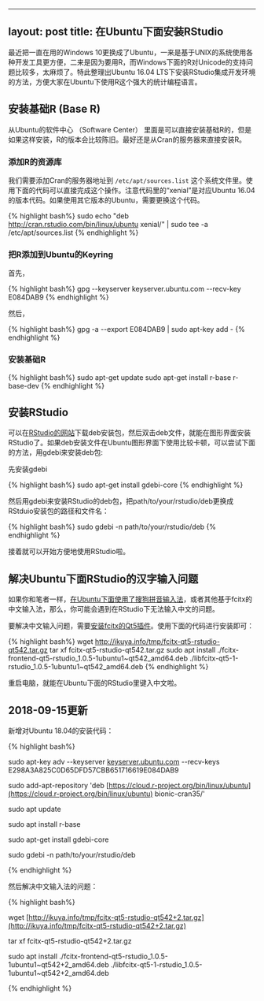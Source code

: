 
---
layout: post
title: 在Ubuntu下面安装RStudio
---

最近把一直在用的Windows 10更换成了Ubuntu，一来是基于UNIX的系统使用各种开发工具更方便，二来是因为要用R，而Windows下面的R对Unicode的支持问题比较多，太麻烦了。特此整理出Ubuntu 16.04 LTS下安装RStudio集成开发环境的方法，方便大家在Ubuntu下使用R这个强大的统计编程语言。

## 安装基础R (Base R)

从Ubuntu的软件中心 （Software Center） 里面是可以直接安装基础R的，但是如果这样安装，R的版本会比较陈旧。最好还是从Cran的服务器来直接安装R。

### 添加R的资源库

我们需要添加Cran的服务器地址到 `/etc/apt/sources.list` 这个系统文件里。使用下面的代码可以直接完成这个操作。注意代码里的“xenial”是对应Ubuntu 16.04的版本代码。如果使用其它版本的Ubuntu，需要更换这个代码。

{% highlight bash%}
sudo echo "deb http://cran.rstudio.com/bin/linux/ubuntu xenial/" | sudo tee -a /etc/apt/sources.list
{% endhighlight %}

### 把R添加到Ubuntu的Keyring

首先，

{% highlight bash%}
gpg --keyserver keyserver.ubuntu.com --recv-key E084DAB9
{% endhighlight %}

然后，

{% highlight bash%}
gpg -a --export E084DAB9 | sudo apt-key add -
{% endhighlight %}

### 安装基础R

{% highlight bash%}
sudo apt-get update
sudo apt-get install r-base r-base-dev
{% endhighlight %}

## 安装RStudio

可以在[RStudio的网站](https://www.rstudio.com/)下载deb安装包，然后双击deb文件，就能在图形界面安装RStudio了。如果deb安装文件在Ubuntu图形界面下使用比较卡顿，可以尝试下面的方法，用gdebi来安装deb包:

先安装gdebi

{% highlight bash%}
sudo apt-get install gdebi-core
{% endhighlight %}

然后用gdebi来安装RStudio的deb包，把path/to/your/rstudio/deb更换成RStduio安装包的路径和文件名：

{% highlight bash%}
sudo gdebi -n path/to/your/rstudio/deb
{% endhighlight %}

接着就可以开始方便地使用RStudio啦。

## 解决Ubuntu下面RStudio的汉字输入问题

如果你和笔者一样，[在Ubuntu下面使用了搜狗拼音输入法](https://pinyin.sogou.com/linux/)，或者其他基于fcitx的中文输入法，那么，你可能会遇到在RStudio下无法输入中文的问题。

要解决中文输入问题，需要[安装fcitx的Qt5插件](https://github.com/fcitx/fcitx-qt5)。使用下面的代码进行安装即可：

{% highlight bash%}
wget http://ikuya.info/tmp/fcitx-qt5-rstudio-qt542.tar.gz
tar xf fcitx-qt5-rstudio-qt542.tar.gz
sudo apt install ./fcitx-frontend-qt5-rstudio_1.0.5-1ubuntu1~qt542_amd64.deb ./libfcitx-qt5-1-rstudio_1.0.5-1ubuntu1~qt542_amd64.deb
{% endhighlight %}

重启电脑，就能在Ubuntu下面的RStudio里键入中文啦。



## 2018-09-15更新

新增对Ubuntu 18.04的安装代码：

{% highlight bash%}

sudo apt-key adv --keyserver [keyserver.ubuntu.com](http://keyserver.ubuntu.com/) --recv-keys E298A3A825C0D65DFD57CBB651716619E084DAB9

sudo add-apt-repository 'deb [https://cloud.r-project.org/bin/linux/ubuntu](https://cloud.r-project.org/bin/linux/ubuntu) bionic-cran35/'

sudo apt update

sudo apt install r-base

sudo apt-get install gdebi-core

sudo gdebi -n path/to/your/rstudio/deb

{% endhighlight %}

然后解决中文输入法的问题：

{% highlight bash%}

wget [http://ikuya.info/tmp/fcitx-qt5-rstudio-qt542+2.tar.gz](http://ikuya.info/tmp/fcitx-qt5-rstudio-qt542+2.tar.gz)

tar xf fcitx-qt5-rstudio-qt542+2.tar.gz

sudo apt install ./fcitx-frontend-qt5-rstudio\_1.0.5-1ubuntu1~qt542+2\_amd64.deb ./libfcitx-qt5-1-rstudio\_1.0.5-1ubuntu1~qt542+2\_amd64.deb

{% endhighlight %}
